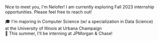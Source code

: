 Nice to meet you, I'm Nelofer! 
I am currently exploring Fall 2023 internship opportunities. Please feel free to reach out!

🎓   I'm majoring in Computer Science (w/ a specialization in Data Science) at the University of Illinois at Urbana Champaign <br>
🌱   This summer, I'll be interning at JPMorgan & Chase! 
